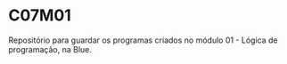 # C07M01
Repositório para guardar os programas criados no módulo 01 - Lógica de programação, na Blue.
